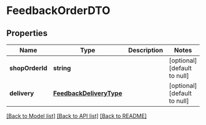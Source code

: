 # FeedbackOrderDTO

## Properties
Name | Type | Description | Notes
------------ | ------------- | ------------- | -------------
**shopOrderId** | **string** |  | [optional] [default to null]
**delivery** | [**FeedbackDeliveryType**](FeedbackDeliveryType.md) |  | [optional] [default to null]

[[Back to Model list]](../README.md#documentation-for-models) [[Back to API list]](../README.md#documentation-for-api-endpoints) [[Back to README]](../README.md)


